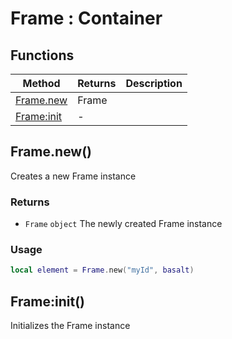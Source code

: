 # Frame : Container

## Functions

|Method|Returns|Description|
|---|---|---|
|[Frame.new](#Frame.new)|Frame|
|[Frame:init](#Frame:init)|-|

## Frame.new()
Creates a new Frame instance

### Returns
* `Frame` `object` The newly created Frame instance

### Usage
 ```lua
local element = Frame.new("myId", basalt)
```

## Frame:init()
Initializes the Frame instance


